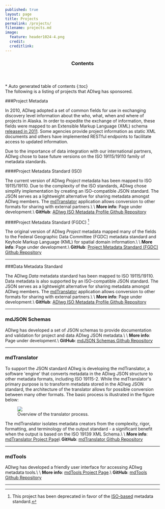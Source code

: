 ```yaml
---
published: true
layout: page
title: Projects
permalink: /projects/
filename: projects.md
image:
  feature: header1024-4.png
  credit:
  creditlink:
---
```


<section id="table-of-contents" class="toc">
  <header>
    <h3>Contents</h3>
  </header>
<div id="drawer" markdown="1">
*  Auto generated table of contents
{:toc}
</div>
</section><!-- /#table-of-contents -->
The following is a listing of projects that ADIwg has sponsored.

###Project Metadata

In 2010, ADIwg adopted a set of common fields for use in exchanging discovery level information about the who, what, when and where of projects in Alaska. In order to expedite the exchange of information, these fields were mapped to an Extensible Markup Language (XML) schema [released in 2011](#project-metadata-standard-fgdc-inactive). Some agencies provide project information as static XML documents and others have implemented RESTful endpoints to facilitate access to updated information.

Due to the importance of data integration with our international partners, ADIwg chose to base future versions on the ISO 19115/19110 family of metadata standards.

####Project Metadata Standard (ISO)

The current version of ADIwg *Project* metadata has been mapped to ISO 19115/19110. Due to the complexity of the ISO standards, ADIwg chose simplify implementation by creating an ISO-compatible JSON standard. The JSON serves as a lightweight alternative for sharing metadata amongst ADIwg members. The [mdTranslator](#mdtranslator) application allows conversion to other formats for sharing with external partners.\\
\\
**More info**: Page under development.\\
<i class="icon-github"> </i> **GitHub**: [ADIwg ISO Metadata Profile Github Repository](https://github.com/adiwg/adiwg-metadata/tree/master/iso)

####Project Metadata Standard (FGDC) [^inactive]

The original version of ADIwg *Project* metadata mapped many of the fields to the Federal Geographic Data Committee (FGDC) metadata standard and Keyhole Markup Language (KML) for spatial domain information.\\
\\
**More info**: Page under development.\\
<i class="icon-github"> </i> **GitHub**: [Project Metadata Standard (FGDC) Github Repository](https://github.com/adiwg/project-metadata-fgdc)

[^inactive]: This project has been deprecated in favor of the [ISO-based](#project-metadata-standard-iso) metadata standard.

***

###Data Metadata Standard

The ADIwg *Data* metadata standard has been mapped to ISO 19115/19110. Data metadata is also supported by an ISO-compatible JSON standard. The JSON serves as a lightweight alternative for sharing metadata amongst ADIwg members. The [mdTranslator](#mdtranslator) application allows conversion to other formats for sharing with external partners.\\
\\
**More info**: Page under development.\\
<i class="icon-github"> </i> **GitHub**: [ADIwg ISO Metadata Profile Github Repository](https://github.com/adiwg/adiwg-metadata/tree/master/iso)

***

### mdJSON Schemas
ADIwg has developed a set of JSON schemas to provide documentation and validation for project and data ADIwg JSON metadata.\\
\\
**More info**: Page under development.\\
<i class="icon-github"> </i> **GitHub**: [mdJSON Schemas Github Repository](https://github.com/adiwg/mdJson-schemas)

***

### mdTranslator

To support the JSON standard ADIwg is developing the mdTranslator, a software 'engine' that converts metadata in the ADiwg JSON structure to other metadata formats, including ISO 19115-2. While the mdTranslator's primary purpose is to transform metadata stored in the ADIwg JSON standard, the architecture of the translator allows for possible conversion between many other formats. The basic process is illustrated in the figure below:

<figure>
    <a href="http://www.adiwg.org/mdTranslator/images/translator_process.png"><img src="http://www.adiwg.org/mdTranslator/images/translator_process.png"></a>
    <figcaption>Overview of the translator process.</figcaption>
</figure>

The mdTranslator isolates metadata creators from the complexity, rigor, formatting, and terminology of the output standard - a significant benefit when the output is based on the ISO 19139 XML Schema.\\
\\
**More info**: [mdTranslator Project Page](/mdTranslator)\\
<i class="icon-github"> </i> **GitHub**: [mdTranslator Github Repository](https://github.com/adiwg/mdTranslator)

***

### mdTools
ADIwg has developed a friendly user interface for accessing ADIwg metadata tools.\\
\\
**More info**: [mdTools Project Page](mdTools).\\
<i class="icon-github"> </i> **GitHub**: [mdTools Github Repository](https://github.com/adiwg/mdTools)

***

[mdTranslator]: /mdTranslator

